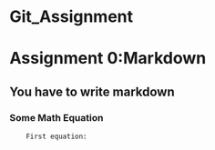 # Git_Assignment



# Assignment 0:Markdown
## You have to write markdown
### Some Math Equation
		
		First equation:
